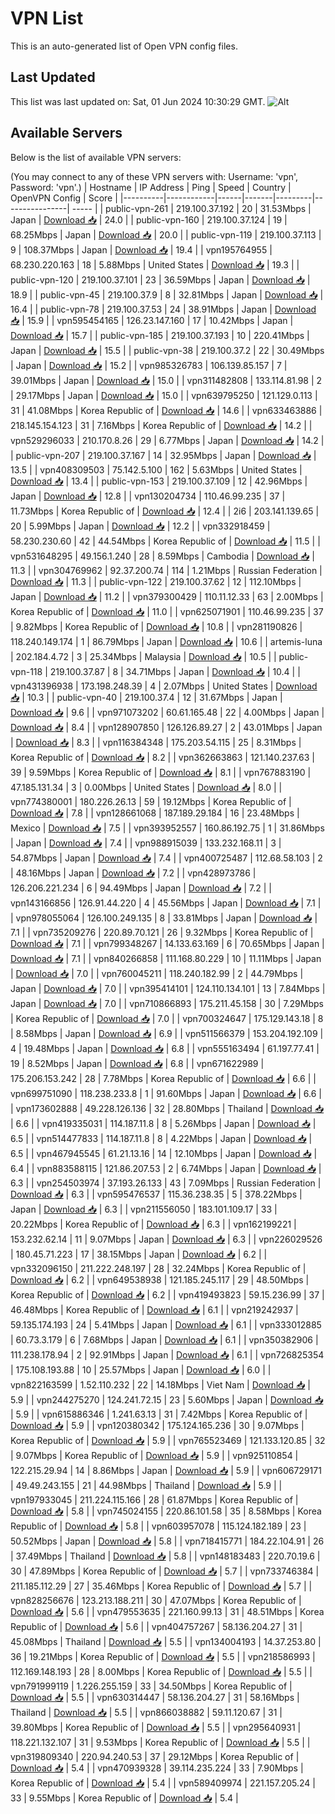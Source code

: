 # VPN List

This is an auto-generated list of Open VPN config files.

## Last Updated

This list was last updated on: Sat, 01 Jun 2024 10:30:29 GMT.
![Alt](https://repobeats.axiom.co/api/embed/186b98318ef1479477931607c1ad7d823f12451f.svg "Repobeats analytics image")

## Available Servers

Below is the list of available VPN servers:

(You may connect to any of these VPN servers with: Username: 'vpn', Password: 'vpn'.)
| Hostname | IP Address | Ping | Speed | Country | OpenVPN Config | Score |
|----------|------------|------|-------|---------|----------------| ----- |
| public-vpn-261 | 219.100.37.192 | 20 | 31.53Mbps | Japan | [Download 📥](./configs/server_0_JP.ovpn) | 24.0 |
| public-vpn-160 | 219.100.37.124 | 19 | 68.25Mbps | Japan | [Download 📥](./configs/server_1_JP.ovpn) | 20.0 |
| public-vpn-119 | 219.100.37.113 | 9 | 108.37Mbps | Japan | [Download 📥](./configs/server_2_JP.ovpn) | 19.4 |
| vpn195764955 | 68.230.220.163 | 18 | 5.88Mbps | United States | [Download 📥](./configs/server_3_US.ovpn) | 19.3 |
| public-vpn-120 | 219.100.37.101 | 23 | 36.59Mbps | Japan | [Download 📥](./configs/server_4_JP.ovpn) | 18.9 |
| public-vpn-45 | 219.100.37.9 | 8 | 32.81Mbps | Japan | [Download 📥](./configs/server_5_JP.ovpn) | 16.4 |
| public-vpn-78 | 219.100.37.53 | 24 | 38.91Mbps | Japan | [Download 📥](./configs/server_6_JP.ovpn) | 15.9 |
| vpn595454165 | 126.23.147.160 | 17 | 10.42Mbps | Japan | [Download 📥](./configs/server_7_JP.ovpn) | 15.7 |
| public-vpn-185 | 219.100.37.193 | 10 | 220.41Mbps | Japan | [Download 📥](./configs/server_8_JP.ovpn) | 15.5 |
| public-vpn-38 | 219.100.37.2 | 22 | 30.49Mbps | Japan | [Download 📥](./configs/server_9_JP.ovpn) | 15.2 |
| vpn985326783 | 106.139.85.157 | 7 | 39.01Mbps | Japan | [Download 📥](./configs/server_10_JP.ovpn) | 15.0 |
| vpn311482808 | 133.114.81.98 | 2 | 29.17Mbps | Japan | [Download 📥](./configs/server_11_JP.ovpn) | 15.0 |
| vpn639795250 | 121.129.0.113 | 31 | 41.08Mbps | Korea Republic of | [Download 📥](./configs/server_12_KR.ovpn) | 14.6 |
| vpn633463886 | 218.145.154.123 | 31 | 7.16Mbps | Korea Republic of | [Download 📥](./configs/server_13_KR.ovpn) | 14.2 |
| vpn529296033 | 210.170.8.26 | 29 | 6.77Mbps | Japan | [Download 📥](./configs/server_14_JP.ovpn) | 14.2 |
| public-vpn-207 | 219.100.37.167 | 14 | 32.95Mbps | Japan | [Download 📥](./configs/server_15_JP.ovpn) | 13.5 |
| vpn408309503 | 75.142.5.100 | 162 | 5.63Mbps | United States | [Download 📥](./configs/server_16_US.ovpn) | 13.4 |
| public-vpn-153 | 219.100.37.109 | 12 | 42.96Mbps | Japan | [Download 📥](./configs/server_17_JP.ovpn) | 12.8 |
| vpn130204734 | 110.46.99.235 | 37 | 11.73Mbps | Korea Republic of | [Download 📥](./configs/server_18_KR.ovpn) | 12.4 |
| 2i6 | 203.141.139.65 | 20 | 5.99Mbps | Japan | [Download 📥](./configs/server_19_JP.ovpn) | 12.2 |
| vpn332918459 | 58.230.230.60 | 42 | 44.54Mbps | Korea Republic of | [Download 📥](./configs/server_20_KR.ovpn) | 11.5 |
| vpn531648295 | 49.156.1.240 | 28 | 8.59Mbps | Cambodia | [Download 📥](./configs/server_21_KH.ovpn) | 11.3 |
| vpn304769962 | 92.37.200.74 | 114 | 1.21Mbps | Russian Federation | [Download 📥](./configs/server_22_RU.ovpn) | 11.3 |
| public-vpn-122 | 219.100.37.62 | 12 | 112.10Mbps | Japan | [Download 📥](./configs/server_23_JP.ovpn) | 11.2 |
| vpn379300429 | 110.11.12.33 | 63 | 2.00Mbps | Korea Republic of | [Download 📥](./configs/server_24_KR.ovpn) | 11.0 |
| vpn625071901 | 110.46.99.235 | 37 | 9.82Mbps | Korea Republic of | [Download 📥](./configs/server_25_KR.ovpn) | 10.8 |
| vpn281190826 | 118.240.149.174 | 1 | 86.79Mbps | Japan | [Download 📥](./configs/server_26_JP.ovpn) | 10.6 |
| artemis-luna | 202.184.4.72 | 3 | 25.34Mbps | Malaysia | [Download 📥](./configs/server_27_MY.ovpn) | 10.5 |
| public-vpn-118 | 219.100.37.87 | 8 | 34.71Mbps | Japan | [Download 📥](./configs/server_28_JP.ovpn) | 10.4 |
| vpn431396938 | 173.198.248.39 | 4 | 2.07Mbps | United States | [Download 📥](./configs/server_29_US.ovpn) | 10.3 |
| public-vpn-40 | 219.100.37.4 | 12 | 31.67Mbps | Japan | [Download 📥](./configs/server_30_JP.ovpn) | 9.6 |
| vpn971073202 | 60.61.165.48 | 22 | 4.00Mbps | Japan | [Download 📥](./configs/server_31_JP.ovpn) | 8.4 |
| vpn128907850 | 126.126.89.27 | 2 | 43.01Mbps | Japan | [Download 📥](./configs/server_32_JP.ovpn) | 8.3 |
| vpn116384348 | 175.203.54.115 | 25 | 8.31Mbps | Korea Republic of | [Download 📥](./configs/server_33_KR.ovpn) | 8.2 |
| vpn362663863 | 121.140.237.63 | 39 | 9.59Mbps | Korea Republic of | [Download 📥](./configs/server_34_KR.ovpn) | 8.1 |
| vpn767883190 | 47.185.131.34 | 3 | 0.00Mbps | United States | [Download 📥](./configs/server_35_US.ovpn) | 8.0 |
| vpn774380001 | 180.226.26.13 | 59 | 19.12Mbps | Korea Republic of | [Download 📥](./configs/server_36_KR.ovpn) | 7.8 |
| vpn128661068 | 187.189.29.184 | 16 | 23.48Mbps | Mexico | [Download 📥](./configs/server_37_MX.ovpn) | 7.5 |
| vpn393952557 | 160.86.192.75 | 1 | 31.86Mbps | Japan | [Download 📥](./configs/server_38_JP.ovpn) | 7.4 |
| vpn988915039 | 133.232.168.11 | 3 | 54.87Mbps | Japan | [Download 📥](./configs/server_39_JP.ovpn) | 7.4 |
| vpn400725487 | 112.68.58.103 | 2 | 48.16Mbps | Japan | [Download 📥](./configs/server_40_JP.ovpn) | 7.2 |
| vpn428973786 | 126.206.221.234 | 6 | 94.49Mbps | Japan | [Download 📥](./configs/server_41_JP.ovpn) | 7.2 |
| vpn143166856 | 126.91.44.220 | 4 | 45.56Mbps | Japan | [Download 📥](./configs/server_42_JP.ovpn) | 7.1 |
| vpn978055064 | 126.100.249.135 | 8 | 33.81Mbps | Japan | [Download 📥](./configs/server_43_JP.ovpn) | 7.1 |
| vpn735209276 | 220.89.70.121 | 26 | 9.32Mbps | Korea Republic of | [Download 📥](./configs/server_44_KR.ovpn) | 7.1 |
| vpn799348267 | 14.133.63.169 | 6 | 70.65Mbps | Japan | [Download 📥](./configs/server_45_JP.ovpn) | 7.1 |
| vpn840266858 | 111.168.80.229 | 10 | 11.11Mbps | Japan | [Download 📥](./configs/server_46_JP.ovpn) | 7.0 |
| vpn760045211 | 118.240.182.99 | 2 | 44.79Mbps | Japan | [Download 📥](./configs/server_47_JP.ovpn) | 7.0 |
| vpn395414101 | 124.110.134.101 | 13 | 7.84Mbps | Japan | [Download 📥](./configs/server_48_JP.ovpn) | 7.0 |
| vpn710866893 | 175.211.45.158 | 30 | 7.29Mbps | Korea Republic of | [Download 📥](./configs/server_49_KR.ovpn) | 7.0 |
| vpn700324647 | 175.129.143.18 | 8 | 8.58Mbps | Japan | [Download 📥](./configs/server_50_JP.ovpn) | 6.9 |
| vpn511566379 | 153.204.192.109 | 4 | 19.48Mbps | Japan | [Download 📥](./configs/server_51_JP.ovpn) | 6.8 |
| vpn555163494 | 61.197.77.41 | 19 | 8.52Mbps | Japan | [Download 📥](./configs/server_52_JP.ovpn) | 6.8 |
| vpn671622989 | 175.206.153.242 | 28 | 7.78Mbps | Korea Republic of | [Download 📥](./configs/server_53_KR.ovpn) | 6.6 |
| vpn699751090 | 118.238.233.8 | 1 | 91.60Mbps | Japan | [Download 📥](./configs/server_54_JP.ovpn) | 6.6 |
| vpn173602888 | 49.228.126.136 | 32 | 28.80Mbps | Thailand | [Download 📥](./configs/server_55_TH.ovpn) | 6.6 |
| vpn419335031 | 114.187.11.8 | 8 | 5.26Mbps | Japan | [Download 📥](./configs/server_56_JP.ovpn) | 6.5 |
| vpn514477833 | 114.187.11.8 | 8 | 4.22Mbps | Japan | [Download 📥](./configs/server_57_JP.ovpn) | 6.5 |
| vpn467945545 | 61.21.13.16 | 14 | 12.10Mbps | Japan | [Download 📥](./configs/server_58_JP.ovpn) | 6.4 |
| vpn883588115 | 121.86.207.53 | 2 | 6.74Mbps | Japan | [Download 📥](./configs/server_59_JP.ovpn) | 6.3 |
| vpn254503974 | 37.193.26.133 | 43 | 7.09Mbps | Russian Federation | [Download 📥](./configs/server_60_RU.ovpn) | 6.3 |
| vpn595476537 | 115.36.238.35 | 5 | 378.22Mbps | Japan | [Download 📥](./configs/server_61_JP.ovpn) | 6.3 |
| vpn211556050 | 183.101.109.17 | 33 | 20.22Mbps | Korea Republic of | [Download 📥](./configs/server_62_KR.ovpn) | 6.3 |
| vpn162199221 | 153.232.62.14 | 11 | 9.07Mbps | Japan | [Download 📥](./configs/server_63_JP.ovpn) | 6.3 |
| vpn226029526 | 180.45.71.223 | 17 | 38.15Mbps | Japan | [Download 📥](./configs/server_64_JP.ovpn) | 6.2 |
| vpn332096150 | 211.222.248.197 | 28 | 32.24Mbps | Korea Republic of | [Download 📥](./configs/server_65_KR.ovpn) | 6.2 |
| vpn649538938 | 121.185.245.117 | 29 | 48.50Mbps | Korea Republic of | [Download 📥](./configs/server_66_KR.ovpn) | 6.2 |
| vpn419493823 | 59.15.236.99 | 37 | 46.48Mbps | Korea Republic of | [Download 📥](./configs/server_67_KR.ovpn) | 6.1 |
| vpn219242937 | 59.135.174.193 | 24 | 5.41Mbps | Japan | [Download 📥](./configs/server_68_JP.ovpn) | 6.1 |
| vpn333012885 | 60.73.3.179 | 6 | 7.68Mbps | Japan | [Download 📥](./configs/server_69_JP.ovpn) | 6.1 |
| vpn350382906 | 111.238.178.94 | 2 | 92.91Mbps | Japan | [Download 📥](./configs/server_70_JP.ovpn) | 6.1 |
| vpn726825354 | 175.108.193.88 | 10 | 25.57Mbps | Japan | [Download 📥](./configs/server_71_JP.ovpn) | 6.0 |
| vpn822163599 | 1.52.110.232 | 22 | 14.18Mbps | Viet Nam | [Download 📥](./configs/server_72_VN.ovpn) | 5.9 |
| vpn244275270 | 124.241.72.15 | 23 | 5.60Mbps | Japan | [Download 📥](./configs/server_73_JP.ovpn) | 5.9 |
| vpn615886346 | 1.241.63.13 | 31 | 7.42Mbps | Korea Republic of | [Download 📥](./configs/server_74_KR.ovpn) | 5.9 |
| vpn120380342 | 175.124.165.236 | 30 | 9.07Mbps | Korea Republic of | [Download 📥](./configs/server_75_KR.ovpn) | 5.9 |
| vpn765523469 | 121.133.120.85 | 32 | 9.07Mbps | Korea Republic of | [Download 📥](./configs/server_76_KR.ovpn) | 5.9 |
| vpn925110854 | 122.215.29.94 | 14 | 8.86Mbps | Japan | [Download 📥](./configs/server_77_JP.ovpn) | 5.9 |
| vpn606729171 | 49.49.243.155 | 21 | 44.98Mbps | Thailand | [Download 📥](./configs/server_78_TH.ovpn) | 5.9 |
| vpn197933045 | 211.224.115.166 | 28 | 61.87Mbps | Korea Republic of | [Download 📥](./configs/server_79_KR.ovpn) | 5.8 |
| vpn745024155 | 220.86.101.58 | 35 | 8.58Mbps | Korea Republic of | [Download 📥](./configs/server_80_KR.ovpn) | 5.8 |
| vpn603957078 | 115.124.182.189 | 23 | 50.52Mbps | Japan | [Download 📥](./configs/server_81_JP.ovpn) | 5.8 |
| vpn718415771 | 184.22.104.91 | 26 | 37.49Mbps | Thailand | [Download 📥](./configs/server_82_TH.ovpn) | 5.8 |
| vpn148183483 | 220.70.19.6 | 30 | 47.89Mbps | Korea Republic of | [Download 📥](./configs/server_83_KR.ovpn) | 5.7 |
| vpn733746384 | 211.185.112.29 | 27 | 35.46Mbps | Korea Republic of | [Download 📥](./configs/server_84_KR.ovpn) | 5.7 |
| vpn828256676 | 123.213.188.211 | 30 | 47.07Mbps | Korea Republic of | [Download 📥](./configs/server_85_KR.ovpn) | 5.6 |
| vpn479553635 | 221.160.99.13 | 31 | 48.51Mbps | Korea Republic of | [Download 📥](./configs/server_86_KR.ovpn) | 5.6 |
| vpn404757267 | 58.136.204.27 | 31 | 45.08Mbps | Thailand | [Download 📥](./configs/server_87_TH.ovpn) | 5.5 |
| vpn134004193 | 14.37.253.80 | 36 | 19.21Mbps | Korea Republic of | [Download 📥](./configs/server_88_KR.ovpn) | 5.5 |
| vpn218586993 | 112.169.148.193 | 28 | 8.00Mbps | Korea Republic of | [Download 📥](./configs/server_89_KR.ovpn) | 5.5 |
| vpn791999119 | 1.226.255.159 | 33 | 34.50Mbps | Korea Republic of | [Download 📥](./configs/server_90_KR.ovpn) | 5.5 |
| vpn630314447 | 58.136.204.27 | 31 | 58.16Mbps | Thailand | [Download 📥](./configs/server_91_TH.ovpn) | 5.5 |
| vpn866038882 | 59.11.120.67 | 31 | 39.80Mbps | Korea Republic of | [Download 📥](./configs/server_92_KR.ovpn) | 5.5 |
| vpn295640931 | 118.221.132.107 | 31 | 9.53Mbps | Korea Republic of | [Download 📥](./configs/server_93_KR.ovpn) | 5.5 |
| vpn319809340 | 220.94.240.53 | 37 | 29.12Mbps | Korea Republic of | [Download 📥](./configs/server_94_KR.ovpn) | 5.4 |
| vpn470939328 | 39.114.235.224 | 33 | 7.90Mbps | Korea Republic of | [Download 📥](./configs/server_95_KR.ovpn) | 5.4 |
| vpn589409974 | 221.157.205.24 | 33 | 9.55Mbps | Korea Republic of | [Download 📥](./configs/server_96_KR.ovpn) | 5.4 |
